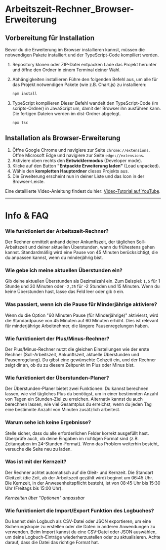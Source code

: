 # Arbeitszeit-Rechner_Browser-Erweiterung

## Vorbereitung für Installation
Bevor du die Erweiterung im Browser installieren kannst, müssen die notwendigen Pakete installiert und der TypeScript-Code kompiliert werden.

1. Repository klonen oder ZIP-Datei entpacken
Lade das Projekt herunter und öffne den Ordner in einem Terminal deiner Wahl.

2. Abhängigkeiten installieren
Führe den folgenden Befehl aus, um alle für das Projekt notwendigen Pakete (wie z.B. Chart.js) zu installieren:
    ```bash
    npm install
    ```
3. TypeScript kompilieren
Dieser Befehl wandelt den TypeScript-Code (im scripts-Ordner) in JavaScript um, damit der Browser ihn ausführen kann. Die fertigen Dateien werden im dist-Ordner abgelegt.
    ```bash
    npx tsc
    ```

## Installation als Browser-Erweiterung
1.  Öffne Google Chrome und navigiere zur Seite `chrome://extensions`.  
    Öffne Microsoft Edge und navigiere zur Seite `edge://extensions`.
2.  Aktiviere oben rechts den **Entwicklermodus** (Developer mode).
3.  Klicke auf den Button **"Entpackte Erweiterung laden"** (Load unpacked).
4.  Wähle den **kompletten Hauptordner** dieses Projekts aus.
5.  Die Erweiterung erscheint nun in deiner Liste und das Icon in der Browser-Leiste.

Eine detaillierte Video-Anleitung findest du hier: [Video-Tutorial auf YouTube](https://www.youtube.com/watch?v=yNZqK4d9E_c&t=340s).

---

# Info & FAQ

### Wie funktioniert der Arbeitszeit-Rechner?
Der Rechner ermittelt anhand deiner Ankunftszeit, der täglichen Soll-Arbeitszeit und deiner aktuellen Überstunden, wann du frühestens gehen kannst. Standardmäßig wird eine Pause von 45 Minuten berücksichtigt, die du anpassen kannst, wenn du minderjährig bist.

### Wie gebe ich meine aktuellen Überstunden ein?
Gib deine aktuellen Überstunden als Dezimalzahl ein. Zum Beispiel: `1,5` für 1 Stunde und 30 Minuten oder `-2,25` für -2 Stunden und 15 Minuten. Wenn du keine Überstunden hast, lasse das Feld leer oder gib `0` ein.

### Was passiert, wenn ich die Pause für Minderjährige aktiviere?
Wenn du die Option "60 Minuten Pause (für Minderjährige)" aktivierst, wird die Standardpause von 45 Minuten auf 60 Minuten erhöht. Dies ist relevant für minderjährige Arbeitnehmer, die längere Pausenregelungen haben.

### Wie funktioniert der Plus/Minus-Rechner?
Der Plus/Minus-Rechner nutzt die gleichen Einstellungen wie der erste Rechner (Soll-Arbeitszeit, Ankunftszeit, aktuelle Überstunden und Pausenregelung). Du gibst eine gewünschte Gehzeit ein, und der Rechner zeigt dir an, ob du zu diesem Zeitpunkt im Plus oder Minus bist.

### Wie funktioniert der Überstunden-Planer?
Der Überstunden-Planer bietet zwei Funktionen: Du kannst berechnen lassen, wie viel tägliches Plus du benötigst, um in einer bestimmten Anzahl von Tagen ein Stunden-Ziel zu erreichen. Alternativ kannst du auch berechnen lassen, wie viel Gesamtplus du erreichst, wenn du jeden Tag eine bestimmte Anzahl von Minuten zusätzlich arbeitest.

### Warum sehe ich keine Ergebnisse?
Stelle sicher, dass du alle erforderlichen Felder korrekt ausgefüllt hast. Überprüfe auch, ob deine Eingaben im richtigen Format sind (z.B. Zeitangaben im 24-Stunden-Format). Wenn das Problem weiterhin besteht, versuche die Seite neu zu laden.

### Was ist mit der Kernzeit?
Der Rechner achtet automatisch auf die Gleit- und Kernzeit. Die Standart Gleitzeit (die Zeit, ab der Arbeitszeit gezählt wird) beginnt um 06:45 Uhr. Die Kernzeit, in der Anwesenheitspflicht besteht, ist von 08:45 Uhr bis 15:30 Uhr (Freitags bis 15:00 Uhr).  

*Kernzeiten über "Optionen" anpassbar*

### Wie funktioniert die Import/Export Funktion des Logbuches?
Du kannst dein Logbuch als CSV-Datei oder JSON exportieren, um eine Sicherungskopie zu erstellen oder die Daten
in anderen Anwendungen zu verwenden. Beim Import kannst du eine CSV-Datei oder JSON auswählen, um deine
Logbuch-Einträge wiederherzustellen oder zu aktualisieren. Achte darauf, dass die Datei das richtige
Format hat.